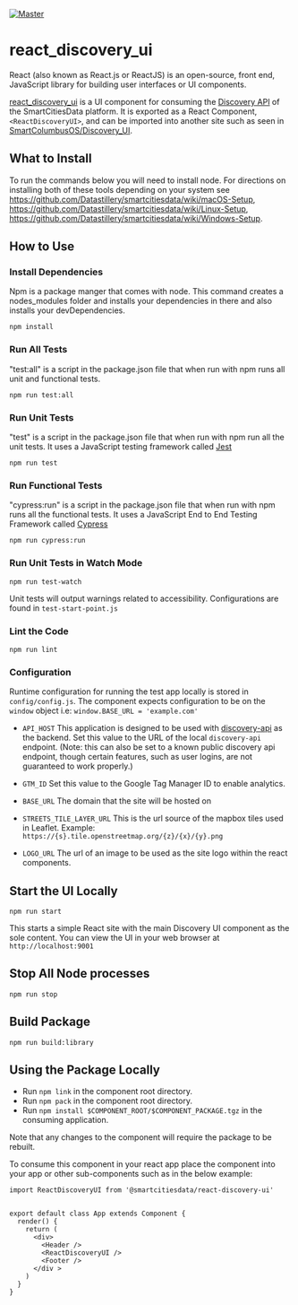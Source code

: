 [![Master](https://travis-ci.org/smartcitiesdata/react_discovery_ui.svg?branch=master)](https://travis-ci.org/smartcitiesdata/react_discovery_ui)

# react_discovery_ui

React (also known as React.js or ReactJS) is an open-source, front end, JavaScript library for building user interfaces or UI components.

[react_discovery_ui](https://www.npmjs.com/package/@smartcitiesdata/react-discovery-ui) is a UI component for consuming the [Discovery API](https://github.com/smartcitiesdata/discovery_api) of the SmartCitiesData platform. It is exported as a React Component, `<ReactDiscoveryUI>`, and can be imported into another site such as seen in [SmartColumbusOS/Discovery_UI](https://github.com/SmartColumbusOS/discovery_ui).

## What to Install
To run the commands below you will need to install node. For directions on installing both of these tools depending on your system see https://github.com/Datastillery/smartcitiesdata/wiki/macOS-Setup, https://github.com/Datastillery/smartcitiesdata/wiki/Linux-Setup, https://github.com/Datastillery/smartcitiesdata/wiki/Windows-Setup.

## How to Use

### Install Dependencies
Npm is a package manger that comes with node. This command creates a nodes_modules folder and installs your dependencies in there and also installs your devDependencies.

`npm install`

### Run All Tests
"test:all" is a script in the package.json file that when run with npm runs all unit and functional tests.

`npm run test:all`

### Run Unit Tests
"test" is a script in the package.json file that when run with npm run all the unit tests. It uses a JavaScript testing framework called [Jest](https://jestjs.io/)

`npm run test`

### Run Functional Tests
"cypress:run" is a script in the package.json file that when run with npm runs all the functional tests. It uses a JavaScript End to End Testing Framework called [Cypress](https://www.cypress.io/)

`npm run cypress:run`

### Run Unit Tests in Watch Mode

`npm run test-watch`

Unit tests will output warnings related to accessibility. Configurations
are found in `test-start-point.js`

### Lint the Code

`npm run lint`

### Configuration

Runtime configuration for running the test app locally is stored in `config/config.js`. The component expects configuration to be on the `window` object i.e: `window.BASE_URL = 'example.com'`

- `API_HOST`
  This application is designed to be used with [discovery-api](https://github.com/smartcitiesdata/discovery_api) as the backend. Set this value to the URL of the local `discovery-api` endpoint. (Note: this can also be set to a known public discovery api endpoint, though certain features, such as user logins, are not guaranteed to work properly.)

- `GTM_ID`
  Set this value to the Google Tag Manager ID to enable analytics.

- `BASE_URL`
  The domain that the site will be hosted on

- `STREETS_TILE_LAYER_URL`
  This is the url source of the mapbox tiles used in Leaflet. Example: `https://{s}.tile.openstreetmap.org/{z}/{x}/{y}.png`

- `LOGO_URL`
  The url of an image to be used as the site logo within the react components.

## Start the UI Locally

`npm run start`

This starts a simple React site with the main Discovery UI component as the sole content. You can view the UI in your web browser at `http://localhost:9001`

## Stop All Node processes

`npm run stop`

## Build Package

`npm run build:library`

## Using the Package Locally

- Run `npm link` in the component root directory.
- Run `npm pack` in the component root directory.
- Run `npm install $COMPONENT_ROOT/$COMPONENT_PACKAGE.tgz` in the consuming application.

Note that any changes to the component will require the package to be rebuilt.

To consume this component in your react app place the <ReactDiscoveryUI> component into your app or other sub-components such as in the below example:

```
import ReactDiscoveryUI from '@smartcitiesdata/react-discovery-ui'


export default class App extends Component {
  render() {
    return (
      <div>
        <Header />
        <ReactDiscoveryUI />
        <Footer />
      </div >
    )
  }
}
```
